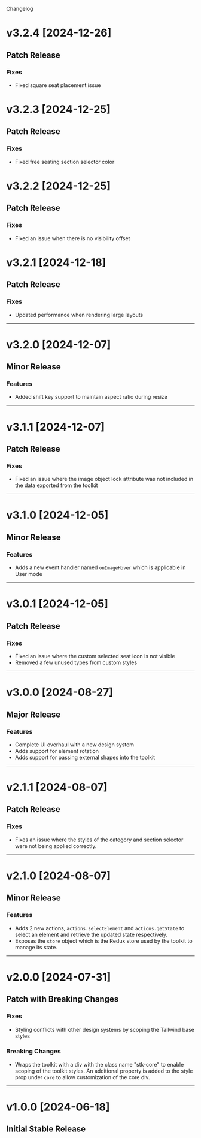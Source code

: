 Changelog

# v3.2.4 [2024-12-26]

## Patch Release

### Fixes 
- Fixed square seat placement issue


# v3.2.3 [2024-12-25]

## Patch Release

### Fixes 
- Fixed free seating section selector color

# v3.2.2 [2024-12-25]

## Patch Release

### Fixes 
- Fixed an issue when there is no visibility offset

# v3.2.1 [2024-12-18]

## Patch Release

### Fixes 
- Updated performance when rendering large layouts

---

# v3.2.0 [2024-12-07]

## Minor Release

### Features 
- Added shift key support to maintain aspect ratio during resize

---

# v3.1.1 [2024-12-07]

## Patch Release

### Fixes 
- Fixed an issue where the image object lock attribute was not included in the data exported from the toolkit

---

# v3.1.0 [2024-12-05]

## Minor Release

### Features 
- Adds a new event handler named `onImageHover` which is applicable in User mode

---

# v3.0.1 [2024-12-05]

## Patch Release

### Fixes 
- Fixed an issue where the custom selected seat icon is not visible
- Removed a few unused types from custom styles

---

# v3.0.0 [2024-08-27]

## Major Release

### Features 
- Complete UI overhaul with a new design system
- Adds support for element rotation
- Adds support for passing external shapes into the toolkit

---

# v2.1.1 [2024-08-07]

## Patch Release

### Fixes
- Fixes an issue where the styles of the category and section selector were not being applied correctly.

---

# v2.1.0 [2024-08-07]

## Minor Release

### Features
- Adds 2 new actions, `actions.selectElement` and `actions.getState` to select an element and retrieve the updated state respectively.
- Exposes the `store` object which is the Redux store used by the toolkit to manage its state.

---

# v2.0.0 [2024-07-31]

## Patch with Breaking Changes

### Fixes 
- Styling conflicts with other design systems by scoping the Tailwind base styles

### Breaking Changes
- Wraps the toolkit with a div with the class name "stk-core" to enable scoping of the toolkit styles. An additional property is added to the style prop under `core` to allow customization of the core div.

---

# v1.0.0 [2024-06-18]

## Initial Stable Release